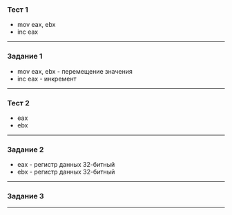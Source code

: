 ### Тест 1
- mov eax, ebx
- inc eax 
----------------------------

### Задание 1
- mov eax, ebx - перемещение значения
- inc eax - инкремент
----------------------------

### Тест 2
- eax
- ebx 
----------------------------

### Задание 2
- eax - регистр данных 32-битный
- ebx - регистр данных 32-битный
----------------------------

### Задание 3
----------------------------